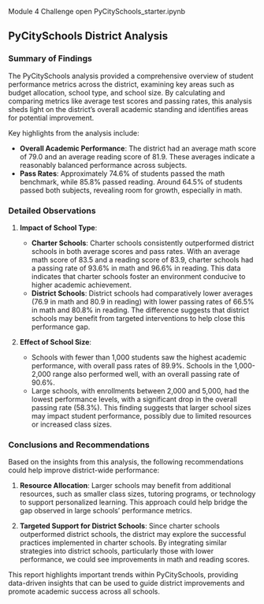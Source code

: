 Module 4 Challenge open PyCitySchools_starter.ipynb
## PyCitySchools District Analysis

### Summary of Findings
The PyCitySchools analysis provided a comprehensive overview of student performance metrics across the district, examining key areas such as budget allocation, school type, and school size. By calculating and comparing metrics like average test scores and passing rates, this analysis sheds light on the district’s overall academic standing and identifies areas for potential improvement.

Key highlights from the analysis include:

- **Overall Academic Performance**: The district had an average math score of 79.0 and an average reading score of 81.9. These averages indicate a reasonably balanced performance across subjects.
- **Pass Rates**: Approximately 74.6% of students passed the math benchmark, while 85.8% passed reading. Around 64.5% of students passed both subjects, revealing room for growth, especially in math.

### Detailed Observations

1. **Impact of School Type**:
   - **Charter Schools**: Charter schools consistently outperformed district schools in both average scores and pass rates. With an average math score of 83.5 and a reading score of 83.9, charter schools had a passing rate of 93.6% in math and 96.6% in reading. This data indicates that charter schools foster an environment conducive to higher academic achievement.
   - **District Schools**: District schools had comparatively lower averages (76.9 in math and 80.9 in reading) with lower passing rates of 66.5% in math and 80.8% in reading. The difference suggests that district schools may benefit from targeted interventions to help close this performance gap.

2. **Effect of School Size**:
   - Schools with fewer than 1,000 students saw the highest academic performance, with overall pass rates of 89.9%. Schools in the 1,000-2,000 range also performed well, with an overall passing rate of 90.6%.
   - Large schools, with enrollments between 2,000 and 5,000, had the lowest performance levels, with a significant drop in the overall passing rate (58.3%). This finding suggests that larger school sizes may impact student performance, possibly due to limited resources or increased class sizes.

### Conclusions and Recommendations
Based on the insights from this analysis, the following recommendations could help improve district-wide performance:

1. **Resource Allocation**: Larger schools may benefit from additional resources, such as smaller class sizes, tutoring programs, or technology to support personalized learning. This approach could help bridge the gap observed in large schools’ performance metrics.
  
2. **Targeted Support for District Schools**: Since charter schools outperformed district schools, the district may explore the successful practices implemented in charter schools. By integrating similar strategies into district schools, particularly those with lower performance, we could see improvements in math and reading scores.

This report highlights important trends within PyCitySchools, providing data-driven insights that can be used to guide district improvements and promote academic success across all schools.
